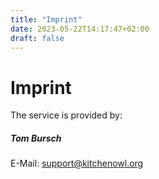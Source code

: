 ```yaml
---
title: "Imprint"
date: 2023-05-22T14:17:47+02:00
draft: false
---
```

# Imprint
The service is provided by:

##### Tom Bursch
E-Mail: support@kitchenowl.org